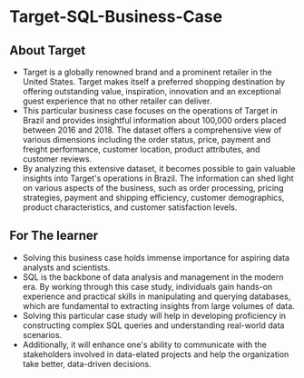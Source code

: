 # Target-SQL-Business-Case

## About Target
- Target is a globally renowned brand and a prominent retailer in the United States. Target makes itself a preferred shopping destination by offering outstanding value, inspiration, innovation and an exceptional guest experience that no other retailer can deliver.
- This particular business case focuses on the operations of Target in Brazil and provides insightful information about 100,000 orders placed between 2016 and 2018. The dataset offers a comprehensive view of various dimensions including the order status, price, payment and freight performance, customer location, product attributes, and customer reviews.
- By analyzing this extensive dataset, it becomes possible to gain valuable insights into Target's operations in Brazil. The information can shed light on various aspects of the business, such as order processing, pricing strategies, payment and shipping efficiency, customer demographics, product characteristics, and customer satisfaction levels.


## For The learner
- Solving this business case holds immense importance for aspiring data analysts and scientists.
- SQL is the backbone of data analysis and management in the modern era. By working through this case study, individuals gain hands-on experience and practical skills in manipulating and querying databases, which are fundamental to extracting insights from large volumes of data.
- Solving this particular case study will help in developing proficiency in constructing complex SQL queries and understanding real-world data scenarios.
- Additionally, it will enhance one's ability to communicate with the stakeholders involved in data-elated projects and help the organization take better, data-driven decisions.
